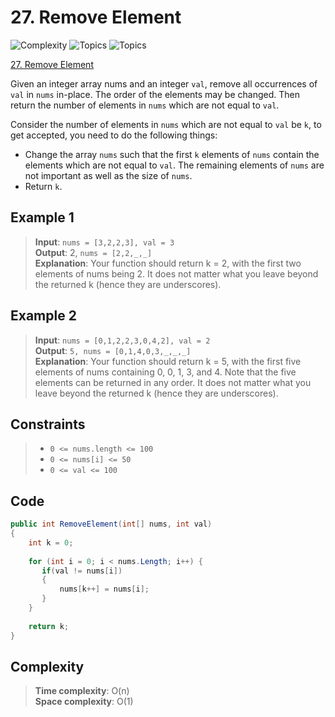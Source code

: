 # 27. Remove Element

![Complexity](https://img.shields.io/badge/easy-green)
![Topics](https://img.shields.io/badge/array-blue)
![Topics](https://img.shields.io/badge/two_pointers-blue)

[27. Remove Element](https://leetcode.com/problems/remove-element/description/)

Given an integer array nums and an integer `val`, remove all occurrences of `val` in `nums` in-place. The order of the elements may be changed. Then return the number of elements in `nums` which are not equal to `val`.

Consider the number of elements in `nums` which are not equal to `val` be `k`, to get accepted, you need to do the following things:
- Change the array `nums` such that the first `k` elements of `nums` contain the elements which are not equal to `val`. The remaining elements of `nums` are not important as well as the size of `nums`.
- Return `k`.

## Example 1

> **Input**: `nums = [3,2,2,3], val = 3`  
> **Output**: 2, `nums = [2,2,_,_]`  
> **Explanation**: Your function should return k = 2, with the first two elements of nums being 2.
> It does not matter what you leave beyond the returned k (hence they are underscores).

## Example 2
> **Input**: `nums = [0,1,2,2,3,0,4,2], val = 2`  
> **Output**: `5, nums = [0,1,4,0,3,_,_,_]`  
> **Explanation**: Your function should return k = 5, with the first five elements of nums containing 0, 0, 1, 3, and 4.
> Note that the five elements can be returned in any order.
> It does not matter what you leave beyond the returned k (hence they are underscores).

## Constraints
> - `0 <= nums.length <= 100`  
> - `0 <= nums[i] <= 50`
> - `0 <= val <= 100`

## Code

```csharp
public int RemoveElement(int[] nums, int val)
{    
    int k = 0;
    
    for (int i = 0; i < nums.Length; i++) {
       if(val != nums[i])
       {
           nums[k++] = nums[i];
       }
    }
    
    return k;
}
```

## Complexity

> **Time complexity**: O(n)  
> **Space complexity**: O(1)